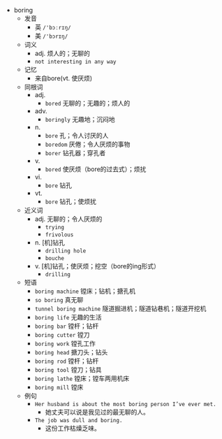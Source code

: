 - boring
  - 发音
    - 英 `/'bɔːrɪŋ/`
    - 美 `/'bɔrɪŋ/`
  - 词义
    - adj. 烦人的；无聊的
    - `not interesting in any way`
  - 记忆
    - 来自bore(vt. 使厌烦)
  - 同根词
    - adj.
      - `bored` 无聊的；无趣的；烦人的
    - adv.
      - `boringly` 无趣地；沉闷地
    - n.
      - `bore` 孔；令人讨厌的人
      - `boredom` 厌倦；令人厌烦的事物
      - `borer` 钻孔器；穿孔者
    - v.
      - `bored` 使厌烦（bore的过去式）；烦扰
    - vi.
      - `bore` 钻孔
    - vt.
      - `bore` 钻孔；使烦扰
  - 近义词
    - adj. 无聊的；令人厌烦的
      - `trying`
      - `frivolous`
    - n. [机]钻孔
      - `drilling hole`
      - `bouche`
    - v. [机]钻孔；使厌烦；挖空（bore的ing形式）
      - `drilling`
  - 短语
    - `boring machine` 镗床；钻机；搪孔机 
    - `so boring` 真无聊 
    - `tunnel boring machine` 隧道掘进机；隧道钻巷机；隧道开挖机 
    - `boring life` 无趣的生活 
    - `boring bar` 镗杆；钻杆 
    - `boring cutter` 镗刀 
    - `boring work` 镗孔工作 
    - `boring head` 搪刀头；钻头 
    - `boring rod` 镗杆；钻杆 
    - `boring tool` 镗刀；钻具 
    - `boring lathe` 镗床；镗车两用机床 
    - `boring mill` 镗床 
  - 例句
    - `Her husband is about the most boring person I’ve ever met.`
      - 她丈夫可以说是我见过的最无聊的人。
    - `The job was dull and boring.`
      - 这份工作枯燥乏味。

